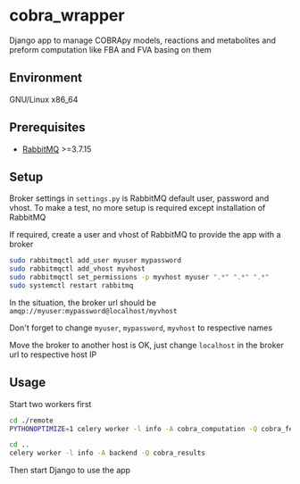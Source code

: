 # cobra_wrapper

Django app to manage COBRApy models, reactions and metabolites and preform computation like FBA and FVA basing on them

## Environment

GNU/Linux x86_64

## Prerequisites

* [RabbitMQ][rabbitmq] >=3.7.15

## Setup

Broker settings in `settings.py` is RabbitMQ default user, password and vhost. To make a test, no more setup is required except installation of RabbitMQ

If required, create a user and vhost of RabbitMQ to provide the app with a broker

```bash
sudo rabbitmqctl add_user myuser mypassword
sudo rabbitmqctl add_vhost myvhost
sudo rabbitmqctl set_permissions -p myvhost myuser ".*" ".*" ".*"
sudo systemctl restart rabbitmq
``` 

In the situation, the broker url should be `amqp://myuser:mypassword@localhost/myvhost`

Don't forget to change `myuser`, `mypassword`, `myvhost` to respective names

Move the broker to another host is OK, just change `localhost` in the broker url to respective host IP

## Usage

Start two workers first

```bash
cd ./remote
PYTHONOPTIMIZE=1 celery worker -l info -A cobra_computation -Q cobra_feeds
```

```bash
cd ..
celery worker -l info -A backend -Q cobra_results
```

Then start Django to use the app

[rabbitmq]: https://www.rabbitmq.com/
